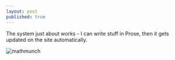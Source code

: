 ```yaml
---
layout: post
published: true
---
```

The system just about works - I can write stuff in Prose, then it gets updated on the site automatically.

![mathmunch]({{site.url}}/assets/media/mathmunch.png)

